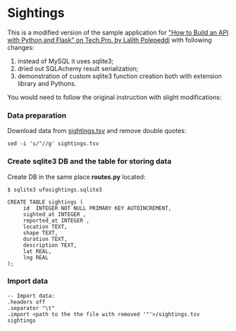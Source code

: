 # Sightings #

This is a modified version of the sample application for ["How to Build an API
with Python and Flask" on Tech.Pro.
by Lalith
Polepeddi](http://tech.pro/tutorial/1213/how-to-build-an-api-with-python-and-flask)
with following changes:

1. instead of MySQL it uses sqlite3;
2. dried out SQLAchemy result serialization;
3. demonstration of custom sqlite3 function creation both with extension
   library and Pythons.

You would need to follow the original instruction with slight modifications:

### Data preparation ###

Download data from
[sightings.tsv](https://www.dropbox.com/s/aoim0kwg7v30fii/sightings.tsv) and
remove double quotes:

    sed -i 's/"//g' sightings.tsv

### Create sqlite3 DB and the table for storing data ###

Create DB in the same place **routes.py** located:

    $ sqlite3 ufosightings.sqlite3

    CREATE TABLE sightings (
         id  INTEGER NOT NULL PRIMARY KEY AUTOINCREMENT,
         sighted_at INTEGER ,
         reported_at INTEGER ,
         location TEXT,
         shape TEXT,
         duration TEXT,
         description TEXT,
         lat REAL,
         lng REAL
    );

### Import data ###

    -- Import data:
    .headers off
    .separator "\t"
    .import <path to the the file with removed '"'>/sightings.tsv sightings


